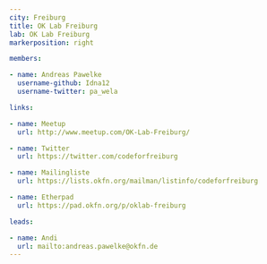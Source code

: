 ```yaml
---
city: Freiburg
title: OK Lab Freiburg
lab: OK Lab Freiburg
markerposition: right

members:

- name: Andreas Pawelke
  username-github: Idna12
  username-twitter: pa_wela

links:

- name: Meetup
  url: http://www.meetup.com/OK-Lab-Freiburg/

- name: Twitter
  url: https://twitter.com/codeforfreiburg

- name: Mailingliste
  url: https://lists.okfn.org/mailman/listinfo/codeforfreiburg

- name: Etherpad
  url: https://pad.okfn.org/p/oklab-freiburg

leads:

- name: Andi
  url: mailto:andreas.pawelke@okfn.de
---
```

